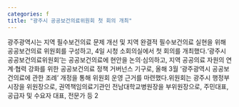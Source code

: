 ```yaml
---
categories: f
title: "광주시 공공보건의료위원회 첫 회의 개최"
---
```

광주광역시는 지역 필수보건의료 문제 개선 및 지역 완결적 필수보건의료 실현을 위해 공공보건의료 위원회를 구성하고, 4일 시청 소회의실에서 첫 회의를 개최했다.‘광주시 공공보건의료위원회’는 공공보건의료에 현안을 논의·심의하고, 지역 공공의료 자원의 연계·협력 강화를 위한 공공보건의료 정책 거버넌스 기구로, 올해 3월 ‘광주광역시 공공보건의료에 관한 조례’ 개정을 통해 위원회 운영 근거를 마련했다.위원회는 광주시 행정부시장을 위원장으로, 권역책임의료기관인 전남대학교병원장을 부위원장으로, 주민대표, 공급자 및 수요자 대표, 전문가 등 2